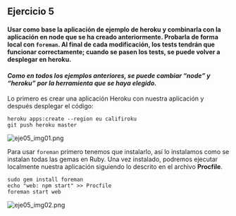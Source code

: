 ## Ejercicio 5

#### Usar como base la aplicación de ejemplo de heroku y combinarla con la aplicación en node que se ha creado anteriormente. Probarla de forma local con `foreman`. Al final de cada modificación, los tests tendrán que funcionar correctamente; cuando se pasen los tests, se puede volver a desplegar en heroku.

#### *Como en todos los ejemplos anteriores, se puede cambiar “node” y “heroku” por la herramienta que se haya elegido.*

Lo primero es crear una aplicación Heroku con nuestra aplicación y después desplegar el código:

```
heroku apps:create --region eu califiroku
git push heroku master
```

![eje05_img01.png](https://dl.dropboxusercontent.com/s/59tdmzr0sva23bt/eje05_img01.png)

Para usar `foreman` primero tenemos que instalarlo, así lo instalamos como se instalan todas las gemas en Ruby. Una vez instalado, podremos ejecutar localmente nuestra aplicación siguiendo lo descrito en el archivo **Procfile**.

```
sudo gem install foreman
echo "web: npm start" >> Procfile
foreman start web
```

![eje05_img02.png](https://dl.dropboxusercontent.com/s/emd830b57avhba1/eje05_img02.png)
